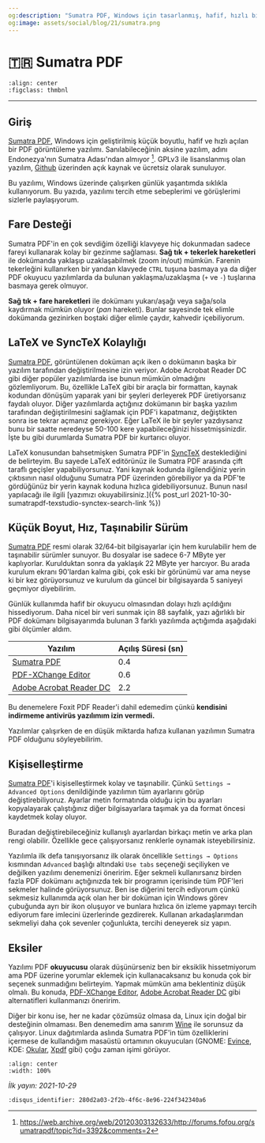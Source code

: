 ```yaml
---
og:description: "Sumatra PDF, Windows için tasarlanmış, hafif, hızlı bir PDF okuyucusu."
og:image: assets/social/blog/21/sumatra.png
---
```


# 🇹🇷 Sumatra PDF

```{figure} /extra/assets/social/blog/21/sumatra.png
:align: center
:figclass: thmbnl
```

---

## Giriş

[Sumatra PDF](http://sumatrapdf.org/), Windows için geliştirilmiş küçük
boyutlu, hafif ve hızlı açılan bir PDF görüntüleme yazılımı. Sanılabileceğinin
aksine yazılım, adını Endonezya'nın Sumatra Adası'ndan almıyor [^1f]. GPLv3 ile
lisanslanmış olan yazılım,
[Github](https://github.com/sumatrapdfreader/sumatrapdf) üzerinden açık kaynak
ve ücretsiz olarak sunuluyor.

Bu yazılımı,
Windows üzerinde çalışırken günlük yaşantımda sıklıkla kullanıyorum.
Bu yazıda, yazılımı tercih etme sebeplerimi ve görüşlerimi sizlerle paylaşıyorum.

## Fare Desteği

Sumatra PDF'in en çok sevdiğim özelliği klavyeye hiç dokunmadan sadece fareyi
kullanarak kolay bir gezinme sağlaması. **Sağ tık + tekerlek hareketleri** ile
dokümanda yaklaşıp uzaklaşabilmek (zoom in/out) mümkün. Farenin tekerleğini
kullanırken bir yandan klavyede `CTRL` tuşuna basmaya ya da diğer PDF okuyucu
yazılımlarda da bulunan yaklaşma/uzaklaşma (`+` ve `-`) tuşlarına basmaya
gerek olmuyor.

**Sağ tık + fare hareketleri** ile dokümanı yukarı/aşağı veya sağa/sola kaydırmak
mümkün oluyor (*pan* hareketi). Bunlar sayesinde tek elimle dokümanda gezinirken
boştaki diğer elimle çaydır, kahvedir içebiliyorum.

## LaTeX ve SyncTeX Kolaylığı

[Sumatra PDF](http://sumatrapdf.org/), görüntülenen doküman açık iken o
dokümanın başka bir yazılım tarafından değiştirilmesine izin veriyor. Adobe
Acrobat Reader DC gibi diğer popüler yazılımlarda ise bunun mümkün olmadığını
gözlemliyorum. Bu, özellikle LaTeX gibi bir araçla bir formattan, kaynak
kodundan dönüşüm yaparak yani bir şeyleri derleyerek PDF üretiyorsanız faydalı
oluyor. Diğer yazılımlarda açtığınız dokümanın bir başka yazılım tarafından
değiştirilmesini sağlamak için PDF'i kapatmanız, değiştikten sonra ise tekrar
açmanız gerekiyor. Eğer LaTeX ile bir şeyler yazdıysanız bunu bir saatte
neredeyse 50-100 kere yapabileceğinizi hissetmişsinizdir. İşte bu gibi
durumlarda Sumatra PDF bir kurtarıcı oluyor.

LaTeX konusundan bahsetmişken Sumatra PDF'in
[SyncTeX](https://tex.stackexchange.com/questions/118489/what-exactly-is-synctex)
desteklediğini de belirteyim. Bu sayede LaTeX editörünüz ile Sumatra PDF arasında
çift taraflı geçişler yapabiliyorsunuz. Yani kaynak kodunda ilgilendiğiniz yerin
çıktısının nasıl olduğunu Sumatra PDF üzerinden görebiliyor ya da PDF'te gördüğünüz
bir yerin kaynak koduna hızlıca gidebiliyorsunuz. Bunun nasıl yapılacağı ile
ilgili
[yazımızı okuyabilirsiniz.]({% post_url
2021-10-30-sumatrapdf-texstudio-synctex-search-link %})

## Küçük Boyut, Hız, Taşınabilir Sürüm

[Sumatra PDF](http://sumatrapdf.org/) resmi olarak 32/64-bit bilgisayarlar için
hem kurulabilir hem de taşınabilir sürümler sunuyor. Bu dosyalar ise sadece 6-7
MByte yer kaplıyorlar. Kurulduktan sonra da yaklaşık 22 MByte yer harcıyor.
Bu arada kurulum ekranı 90'lardan kalma gibi, çok eski bir görünümü var ama
neyse ki bir kez görüyorsunuz ve kurulum da güncel bir bilgisayarda 5 saniyeyi
geçmiyor diyebilirim.

Günlük kullanımda hafif bir okuyucu olmasından dolayı hızlı açıldığını hissediyorum.
Daha nicel bir veri sunmak için 88 sayfalık, yazı ağırlıklı bir PDF dokümanı
bilgisayarımda bulunan 3 farklı yazılımda açtığımda aşağıdaki gibi ölçümler aldım.

| Yazılım | Açılış Süresi (sn) |
|---------|--------------------|
| [Sumatra PDF](http://sumatrapdf.org/) | 0.4 |
| [PDF-XChange Editor](https://www.tracker-software.com/product/pdf-xchange-editor) | 0.6 |
| [Adobe Acrobat Reader DC](https://www.adobe.com/tr/acrobat/pdf-reader.html) | 2.2 |

Bu denemelere Foxit PDF Reader'i dahil edemedim çünkü
**kendisini indirmeme antivirüs yazılımım izin vermedi.**

Yazılımlar çalışırken de en düşük miktarda hafıza kullanan yazılımın Sumatra PDF
olduğunu söyleyebilirim.

## Kişiselleştirme

[Sumatra PDF](http://sumatrapdf.org/)'i kişiselleştirmek kolay ve taşınabilir.
Çünkü `Settings → Advanced Options` denildiğinde yazılımın tüm ayarlarını
görüp değiştirebiliyoruz. Ayarlar metin formatında olduğu için bu ayarları
kopyalayarak çalıştığınız diğer bilgisayarlara taşımak ya da format öncesi
kaydetmek kolay oluyor.

Buradan değiştirebileceğiniz kullanışlı ayarlardan birkaçı metin ve arka plan rengi
olabilir. Özellikle gece çalışıyorsanız renklerle oynamak isteyebilirsiniz.

Yazılımla ilk defa tanışıyorsanız
ilk olarak öncellikle `Settings → Options` kısmından `Advanced` başlığı altındaki
`Use tabs` seçeneği seçiliyken ve değilken yazılımı denemenizi öneririm. Eğer
sekmeli kullanırsanız birden fazla PDF dokümanı açtığınızda tek bir programın
içerisinde tüm PDF'leri sekmeler halinde görüyorsunuz. Ben ise diğerini tercih
ediyorum çünkü sekmesiz kullanımda açık olan her bir doküman için Windows görev
çubuğunda ayrı bir ikon oluşuyor ve bunlara hızlıca ön izleme yapmayı tercih ediyorum
fare imlecini üzerlerinde gezdirerek. Kullanan arkadaşlarımdan sekmeliyi daha çok
sevenler çoğunlukta, tercihi deneyerek siz yapın.

## Eksiler

Yazılımı PDF **okuyucusu** olarak düşünürseniz ben bir eksiklik hissetmiyorum ama
PDF üzerine yorumlar eklemek için kullanacaksanız bu konuda çok bir seçenek
sunmadığını belirteyim. Yapmak mümkün ama beklentiniz düşük olmalı. Bu konuda,
[PDF-XChange Editor](https://www.tracker-software.com/product/pdf-xchange-editor),
[Adobe Acrobat Reader DC](https://www.adobe.com/tr/acrobat/pdf-reader.html) gibi
alternatifleri kullanmanızı öneririm.

Diğer bir konu ise, her ne kadar çözümsüz olmasa da, Linux için doğal bir
desteğinin olmaması. Ben denemedim ama sanırım [Wine](https://www.winehq.org/)
ile sorunsuz da çalışıyor. Linux dağıtımlarda aslında Sumatra PDF'in tüm
özelliklerini içermese de kullandığım masaüstü ortamının okuyucuları (GNOME:
[Evince](https://wiki.gnome.org/Apps/Evince), KDE:
[Okular](https://okular.kde.org/tr/), [Xpdf](https://www.xpdfreader.com/) gibi)
çoğu zaman işimi görüyor.

```{youtube} ysju2yE5l5Y
:align: center
:width: 100%
```

[^1f]: <https://web.archive.org/web/20120303132633/http://forums.fofou.org/sumatrapdf/topic?id=3392&comments=2>

*İlk yayın: 2021-10-29*

```{disqus}
:disqus_identifier: 280d2a03-2f2b-4f6c-8e96-224f342340a6
```
